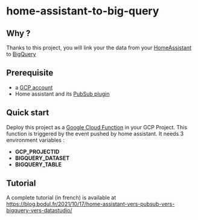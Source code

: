 # home-assistant-to-big-query

## Why ?

Thanks to this project, you will link your the data from your [HomeAssistant](https://www.home-assistant.io/) to [BigQuery](https://cloud.google.com/bigquery)

## Prerequisite

- a [GCP account](https://console.cloud.google.com)
- Home assistant and its [PubSub plugin](https://www.home-assistant.io/integrations/google_pubsub/)

## Quick start

Deploy this project as a [Google Cloud Function](https://cloud.google.com/functions) in your GCP Project. This function is triggered by the event pushed by home assistant.
It needs 3 environment variables : 
- **GCP_PROJECTID**
- **BIGQUERY_DATASET** 
- **BIGQUERY_TABLE**

## Tutorial

A complete tutorial (in french) is available at https://blog.bodul.fr/2021/10/17/home-assistant-vers-pubsub-vers-bigquery-vers-datastudio/
